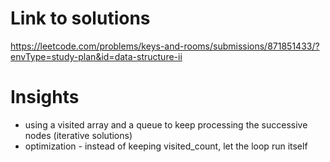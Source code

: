 # Link to solutions
https://leetcode.com/problems/keys-and-rooms/submissions/871851433/?envType=study-plan&id=data-structure-ii

# Insights
* using a visited array and a queue to keep processing the successive nodes (iterative solutions)
* optimization - instead of keeping visited_count, let the loop run itself